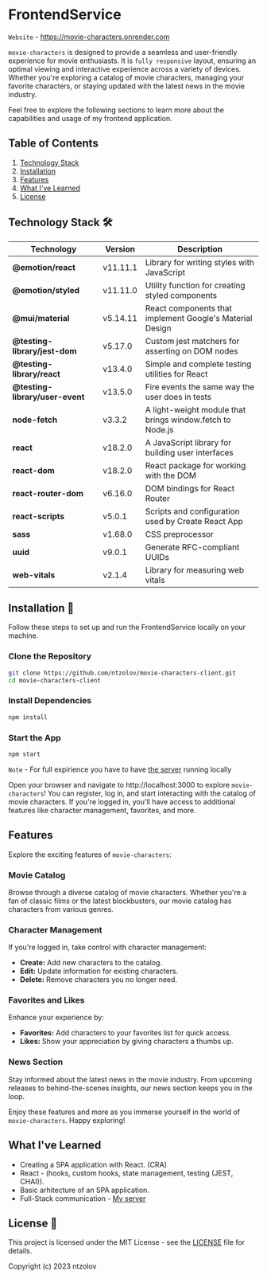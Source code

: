 # FrontendService 
`Website` - https://movie-characters.onrender.com

`movie-characters` is designed to provide a seamless and user-friendly experience for movie enthusiasts. It is `fully responsive` layout, ensuring an optimal viewing and interactive experience across a variety of devices. Whether you're exploring a catalog of movie characters, managing your favorite characters, or staying updated with the latest news in the movie industry.

Feel free to explore the following sections to learn more about the capabilities and usage of my frontend application.

## Table of Contents

1. [Technology Stack](#technology-stack)
2. [Installation](#installation)
3. [Features](#features)
4. [What I've Learned](#what-i-have-learned)
5. [License](#license)

## Technology Stack 🛠️ <a name="technology-stack"></a>

| Technology                         | Version     | Description                                       |
| ---------------------------------- | ----------- | ------------------------------------------------- |
| **@emotion/react**                  | v11.11.1    | Library for writing styles with JavaScript        |
| **@emotion/styled**                 | v11.11.0    | Utility function for creating styled components   |
| **@mui/material**                   | v5.14.11    | React components that implement Google's Material Design |
| **@testing-library/jest-dom**      | v5.17.0     | Custom jest matchers for asserting on DOM nodes   |
| **@testing-library/react**          | v13.4.0     | Simple and complete testing utilities for React   |
| **@testing-library/user-event**    | v13.5.0     | Fire events the same way the user does in tests   |
| **node-fetch**                     | v3.3.2      | A light-weight module that brings window.fetch to Node.js |
| **react**                          | v18.2.0     | A JavaScript library for building user interfaces |
| **react-dom**                      | v18.2.0     | React package for working with the DOM            |
| **react-router-dom**               | v6.16.0     | DOM bindings for React Router                     |
| **react-scripts**                  | v5.0.1      | Scripts and configuration used by Create React App |
| **sass**                           | v1.68.0     | CSS preprocessor                                  |
| **uuid**                           | v9.0.1      | Generate RFC-compliant UUIDs                      |
| **web-vitals**                     | v2.1.4      | Library for measuring web vitals                  |



## Installation 🔽 <a name="installation"></a>

Follow these steps to set up and run the FrontendService locally on your machine.

### Clone the Repository

```bash
git clone https://github.com/ntzolov/movie-characters-client.git
cd movie-characters-client
```

### Install Dependencies

```bash
npm install
```

### Start the App

```bash
npm start
```

`Note` - For full expirience you have to have [the server](https://github.com/ntzolov/movie-characters-backend) running locally

Open your browser and navigate to http://localhost:3000 to explore `movie-characters`! You can register, log in, and start interacting with the catalog of movie characters. If you're logged in, you'll have access to additional features like character management, favorites, and more.

## Features  <a name="features"></a>

Explore the exciting features of `movie-characters`:

### Movie Catalog

Browse through a diverse catalog of movie characters. Whether you're a fan of classic films or the latest blockbusters, our movie catalog has characters from various genres.

### Character Management

If you're logged in, take control with character management:

- **Create:** Add new characters to the catalog.
- **Edit:** Update information for existing characters.
- **Delete:** Remove characters you no longer need.

### Favorites and Likes

Enhance your experience by:

- **Favorites:** Add characters to your favorites list for quick access.
- **Likes:** Show your appreciation by giving characters a thumbs up.

### News Section

Stay informed about the latest news in the movie industry. From upcoming releases to behind-the-scenes insights, our news section keeps you in the loop.

Enjoy these features and more as you immerse yourself in the world of `movie-characters`. Happy exploring!

## What I've Learned <a name="what-i-have-learned"></a>

- Creating a SPA application with React. (CRA)
- React - (hooks, custom hooks, state management, testing (JEST, CHAI)).
- Basic arhitecture of an SPA application.
- Full-Stack communication - [My server](https://github.com/ntzolov/movie-characters-backend)

## License 📝 <a name="license"></a>

This project is licensed under the MIT License - see the [LICENSE](LICENSE) file for details.

Copyright (c) 2023 ntzolov

